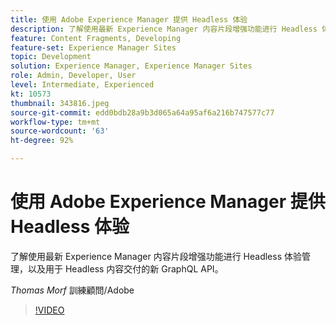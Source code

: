 ```yaml
---
title: 使用 Adobe Experience Manager 提供 Headless 体验
description: 了解使用最新 Experience Manager 内容片段增强功能进行 Headless 体验管理，以及用于 Headless 内容交付的新 GraphQL API。
feature: Content Fragments, Developing
feature-set: Experience Manager Sites
topic: Development
solution: Experience Manager, Experience Manager Sites
role: Admin, Developer, User
level: Intermediate, Experienced
kt: 10573
thumbnail: 343816.jpeg
source-git-commit: edd0bdb28a9b3d065a64a95af6a216b747577c77
workflow-type: tm+mt
source-wordcount: '63'
ht-degree: 92%

---
```


# 使用 Adobe Experience Manager 提供 Headless 体验

了解使用最新 Experience Manager 内容片段增强功能进行 Headless 体验管理，以及用于 Headless 内容交付的新 GraphQL API。

*Thomas Morf* 訓練顧問/Adobe

>[!VIDEO](https://video.tv.adobe.com/v/343816/?quality=12&learn=on)
